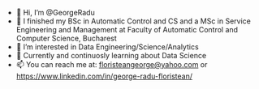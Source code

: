 - 👋 Hi, I’m @GeorgeRadu
- 📕 I finished my BSc in Automatic Control and CS and a MSc in Service Engineering and Management at Faculty of Automatic Control and Computer Science, Bucharest
- 👀 I’m interested in Data Engineering/Science/Analytics
- 🌱 Currently and continuosly learning about Data Science
- 📫 You can reach me at: floristeangeorge@yahoo.com or https://www.linkedin.com/in/george-radu-floristean/

<!---
George9822/George9822 is a ✨ special ✨ repository because its `README.md` (this file) appears on your GitHub profile.
You can click the Preview link to take a look at your changes.
--->
